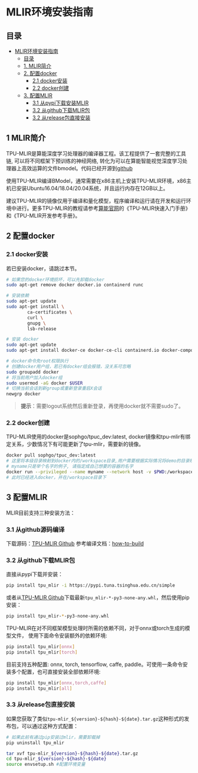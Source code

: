 # MLIR环境安装指南

## 目录
- [MLIR环境安装指南](#MLIR环境安装指南)
  - [目录](#目录)
  - [1. MLIR简介](#1-MLIR简介)
  - [2. 配置docker](#2-配置docker)
    - [2.1 docker安装](#21-docker安装)
    - [2.2 docker创建](#22-docker创建)
  - [3. 配置MLIR](#3-配置MLIR)
    - [3.1 从pypi下载安装MLIR](#31-从pypi下载安装MLIR)
    - [3.2 从github下载MLIR包](#32-从github下载MLIR包)
    - [3.2 从release包直接安装](#33-从release包直接安装)


## 1 MLIR简介
TPU-MLIR是算能深度学习处理器的编译器工程。该工程提供了一套完整的工具链, 可以将不同框架下预训练的神经网络, 转化为可以在算能智能视觉深度学习处理器上高效运算的文件bmodel。代码已经开源到[github](https://github.com/sophgo/tpu-mlir)


使用TPU-MLIR编译BModel，通常需要在x86主机上安装TPU-MLIR环境，x86主机已安装Ubuntu16.04/18.04/20.04系统，并且运行内存在12GB以上。


建议TPU-MLIR的镜像仅用于编译和量化模型，程序编译和运行请在开发和运行环境中进行。更多TPU-MLIR的教程请参考[算能官网](https://developer.sophgo.com/site/index.html?categoryActive=material)的《TPU-MLIR快速入门手册》和《TPU-MLIR开发参考手册》。

## 2 配置docker

### 2.1 docker安装
若已安装docker，请跳过本节。
    
```bash
# 如果您的docker环境损坏，可以先卸载docker
sudo apt-get remove docker docker.io containerd runc

# 安装依赖
sudo apt-get update
sudo apt-get install \
        ca-certificates \
        curl \
        gnupg \
        lsb-release

# 安装 docker
sudo apt-get update
sudo apt-get install docker-ce docker-ce-cli containerd.io docker-compose-plugin

# docker命令免root权限执行
# 创建docker用户组，若已有docker组会报错，没关系可忽略
sudo groupadd docker
# 将当前用户加入docker组
sudo usermod -aG docker $USER
# 切换当前会话到新group或重新登录重启X会话
newgrp docker​ 
```
> **提示**：需要logout系统然后重新登录，再使用docker就不需要sudo了。

### 2.2 docker创建

TPU-MLIR使用的docker是sophgo/tpuc_dev:latest, docker镜像和tpu-mlir有绑定关系，少数情况下有可能更新了tpu-mlir，需要新的镜像。
```bash
docker pull sophgo/tpuc_dev:latest
# 这里将本级目录映射到docker内的/workspace目录,用户需要根据实际情况将demo的目录映射到docker里面
# myname只是举个名字的例子, 请指定成自己想要的容器的名字
docker run --privileged --name myname --network host -v $PWD:/workspace -it sophgo/tpuc_dev:latest
# 此时已经进入docker，并在/workspace目录下  
```

## 3 配置MLIR
MLIR目前支持三种安装方法：

### 3.1 从github源码编译
下载源码：[TPU-MLIR Github](https://github.com/sophgo/tpu-mlir)
参考编译文档：[how-to-build](https://github.com/sophgo/tpu-mlir?tab=readme-ov-file#how-to-build)

### 3.2 从github下载MLIR包
直接从pypi下载并安装：
```bash
pip install tpu_mlir -i https://pypi.tuna.tsinghua.edu.cn/simple 
```
或者从[TPU-MLIR Github](https://github.com/sophgo/tpu-mlir/releases)下载最新`tpu_mlir-*-py3-none-any.whl`，然后使用pip安装：
```bash
pip install tpu_mlir-*-py3-none-any.whl
```

TPU-MLIR在对不同框架模型处理时所需的依赖不同，对于onnx或torch生成的模型文件，
使用下面命令安装额外的依赖环境:
```bash
pip install tpu_mlir[onnx]
pip install tpu_mlir[torch]
```
目前支持五种配置: onnx, torch, tensorflow, caffe, paddle。可使用一条命令安装多个配置，也可直接安装全部依赖环境:
```bash
pip install tpu_mlir[onnx,torch,caffe]
pip install tpu_mlir[all]
```

### 3.3 从release包直接安装
如果您获取了类似`tpu-mlir_${version}-${hash}-${date}.tar.gz`这种形式的发布包，可以通过这种方式配置：
```bash
# 如果此前有通过pip安装过mlir，需要卸载掉
pip uninstall tpu_mlir

tar xvf tpu-mlir_${version}-${hash}-${date}.tar.gz
cd tpu-mlir_${version}-${hash}-${date}
source envsetup.sh #配置环境变量
```
